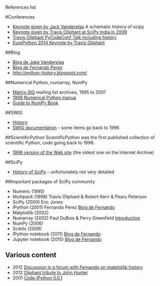 References list

#Conferences
- [Keynote given by Jack Vanderplas](https://www.youtube.com/watch?v=5GlNDD7qbP4&index=3&list=PLYx7XA2nY5Gcpabmu61kKcToLz0FapmHu) A schematic history of scipy
- [Keynote given by Travis Oliphant at SciPy India in 2009](http://www.slideshare.net/enthought/scipy-india-2009)
- [Travis Oliphant PyCodeConf Talk including history](http://codeconf.s3.amazonaws.com/2011/pycodeconf/talks/PyCodeConf2011%20-%20Travis%20Oliphant.pdf)
- [EuroPython 2014 Keynote by Travis Oliphant](https://speakerdeck.com/teoliphant/europython-keynote-july-25-2014)

##Blog
- [Blog de Jake Vanderplas](https://jakevdp.github.io/)
- [Blog de Fernando Perez](http://blog.fperez.org)
- http://python-history.blogspot.com/

##Numerical Python, numarray, NumPy
 - [Matrix-SIG](http://mail.python.org/pipermail/matrix-sig/) mailing list archives, 1995 to 2001
 - [1999 Numerical Python manua](http://www.lassp.cornell.edu/sethna/DM/Documentation/numpy.pdf)
 - [Guide to NumPy Book](http://web.mit.edu/dvp/Public/numpybook.pdf) 


##SWIG
 - [History](http://www.swig.org/history.html)
 - [SWIG documentation](http://www.swig.org/doc.html) - some items go back to 1996

##ScientificPython
ScientificPython was the first published collection of scientific Python, code going back to 1996.
 - [1999 version of the Web site](https://web.archive.org/web/19991005025855/http://starship.python.net/crew/hinsen/scientific.html) (the oldest one on the Internet Archive)

##SciPy
 - [History of SciPy](http://wiki.scipy.org/History_of_SciPy) - unfortunately not very detailed

##Important packages of SciPy community
 - Numeric (1995)
 - Multipack (1998) Travis Oliphant & Robert Kern & Pearu Peterson
 - SciPy (2000) Eric Jones
 - IPython (2001) Fernando Perez [Blog de Fernando](http://blog.fperez.org/2012/01/ipython-notebook-historical.html)
 - Matplotlib (2002)
 - Numarray (2002) Paul DuBois & Perry Greenfield [Introduction](http://mail.scipy.org/pipermail/numpy-discussion/2002-July/001549.html)
 - NumPy (2006)
 - Scikits (2009)
 - IPython notebook (2011) [Blog de Fernando](http://blog.fperez.org/2012/01/ipython-notebook-historical.html)
 - Jupyter notebook (2015) [Blog de Fernando](http://blog.jupyter.org/2015/07/07/project-jupyter-computational-narratives-as-the-engine-of-collaborative-data-science/)

## Various content
- 2012 [Discussion in a forum with Fernando on matplotlib history](http://matplotlib.1069221.n5.nabble.com/Matplotlib-history-td43724.html)
- 2012 [Oliphant tribute to John Hunter](http://technicaldiscovery.blogspot.com/2012/09/john-hunter-1968-2012.html)
- 2001 [Code IPython 0.0.1](https://gist.github.com/fperez/1579699)

